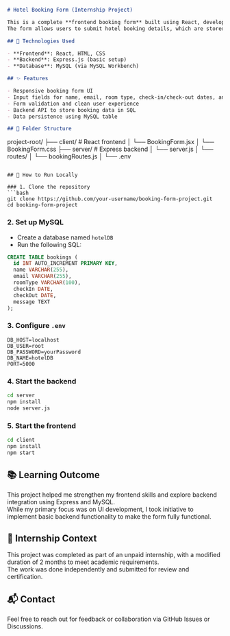 

```markdown
# Hotel Booking Form (Internship Project)

This is a complete **frontend booking form** built using React, developed as part of an internship project.  
The form allows users to submit hotel booking details, which are stored in a MySQL database via a basic Express backend.

## 🔧 Technologies Used

- **Frontend**: React, HTML, CSS
- **Backend**: Express.js (basic setup)
- **Database**: MySQL (via MySQL Workbench)

## ✨ Features

- Responsive booking form UI
- Input fields for name, email, room type, check-in/check-out dates, and special requests
- Form validation and clean user experience
- Backend API to store booking data in SQL
- Data persistence using MySQL table

## 📁 Folder Structure

```
project-root/
├── client/           # React frontend
│   └── BookingForm.jsx
│   └── BookingForm.css
├── server/           # Express backend
│   └── server.js
│   └── routes/
│       └── bookingRoutes.js
│   └── .env
```

## 🚀 How to Run Locally

### 1. Clone the repository
```bash
git clone https://github.com/your-username/booking-form-project.git
cd booking-form-project
```

### 2. Set up MySQL
- Create a database named `hotelDB`
- Run the following SQL:
```sql
CREATE TABLE bookings (
  id INT AUTO_INCREMENT PRIMARY KEY,
  name VARCHAR(255),
  email VARCHAR(255),
  roomType VARCHAR(100),
  checkIn DATE,
  checkOut DATE,
  message TEXT
);
```

### 3. Configure `.env`
```env
DB_HOST=localhost
DB_USER=root
DB_PASSWORD=yourPassword
DB_NAME=hotelDB
PORT=5000
```

### 4. Start the backend
```bash
cd server
npm install
node server.js
```

### 5. Start the frontend
```bash
cd client
npm install
npm start
```

## 📚 Learning Outcome

This project helped me strengthen my frontend skills and explore backend integration using Express and MySQL.  
While my primary focus was on UI development, I took initiative to implement basic backend functionality to make the form fully functional.

## 📜 Internship Context

This project was completed as part of an unpaid internship, with a modified duration of 2 months to meet academic requirements.  
The work was done independently and submitted for review and certification.

## 📬 Contact

Feel free to reach out for feedback or collaboration via GitHub Issues or Discussions.
```
